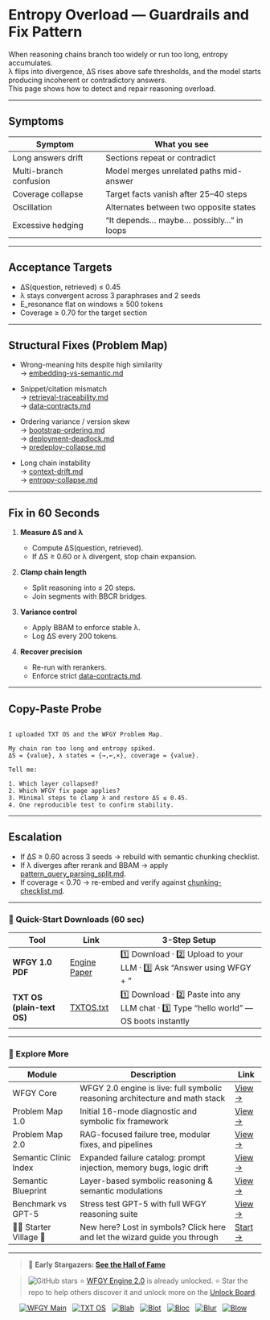 # Entropy Overload — Guardrails and Fix Pattern

When reasoning chains branch too widely or run too long, entropy accumulates.  
λ flips into divergence, ΔS rises above safe thresholds, and the model starts producing incoherent or contradictory answers.  
This page shows how to detect and repair reasoning overload.

---

## Symptoms

| Symptom | What you see |
|---------|--------------|
| Long answers drift | Sections repeat or contradict |
| Multi-branch confusion | Model merges unrelated paths mid-answer |
| Coverage collapse | Target facts vanish after 25–40 steps |
| Oscillation | Alternates between two opposite states |
| Excessive hedging | “It depends… maybe… possibly…” in loops |

---

## Acceptance Targets

- ΔS(question, retrieved) ≤ 0.45  
- λ stays convergent across 3 paraphrases and 2 seeds  
- E_resonance flat on windows ≥ 500 tokens  
- Coverage ≥ 0.70 for the target section  

---

## Structural Fixes (Problem Map)

- Wrong-meaning hits despite high similarity  
  → [embedding-vs-semantic.md](https://github.com/onestardao/WFGY/blob/main/ProblemMap/embedding-vs-semantic.md)

- Snippet/citation mismatch  
  → [retrieval-traceability.md](https://github.com/onestardao/WFGY/blob/main/ProblemMap/retrieval-traceability.md)  
  → [data-contracts.md](https://github.com/onestardao/WFGY/blob/main/ProblemMap/data-contracts.md)

- Ordering variance / version skew  
  → [bootstrap-ordering.md](https://github.com/onestardao/WFGY/blob/main/ProblemMap/bootstrap-ordering.md)  
  → [deployment-deadlock.md](https://github.com/onestardao/WFGY/blob/main/ProblemMap/deployment-deadlock.md)  
  → [predeploy-collapse.md](https://github.com/onestardao/WFGY/blob/main/ProblemMap/predeploy-collapse.md)

- Long chain instability  
  → [context-drift.md](https://github.com/onestardao/WFGY/blob/main/ProblemMap/context-drift.md)  
  → [entropy-collapse.md](https://github.com/onestardao/WFGY/blob/main/ProblemMap/entropy-collapse.md)

---

## Fix in 60 Seconds

1. **Measure ΔS and λ**  
   - Compute ΔS(question, retrieved).  
   - If ΔS ≥ 0.60 or λ divergent, stop chain expansion.

2. **Clamp chain length**  
   - Split reasoning into ≤ 20 steps.  
   - Join segments with BBCR bridges.

3. **Variance control**  
   - Apply BBAM to enforce stable λ.  
   - Log ΔS every 200 tokens.

4. **Recover precision**  
   - Re-run with rerankers.  
   - Enforce strict [data-contracts.md](https://github.com/onestardao/WFGY/blob/main/ProblemMap/data-contracts.md).

---

## Copy-Paste Probe

```

I uploaded TXT OS and the WFGY Problem Map.

My chain ran too long and entropy spiked.
ΔS = {value}, λ states = {→,←,×}, coverage = {value}.

Tell me:

1. Which layer collapsed?
2. Which WFGY fix page applies?
3. Minimal steps to clamp λ and restore ΔS ≤ 0.45.
4. One reproducible test to confirm stability.

```

---

## Escalation

- If ΔS ≥ 0.60 across 3 seeds → rebuild with semantic chunking checklist.  
- If λ diverges after rerank and BBAM → apply [pattern_query_parsing_split.md](https://github.com/onestardao/WFGY/blob/main/ProblemMap/patterns/pattern_query_parsing_split.md).  
- If coverage < 0.70 → re-embed and verify against [chunking-checklist.md](https://github.com/onestardao/WFGY/blob/main/ProblemMap/chunking-checklist.md).

---

### 🔗 Quick-Start Downloads (60 sec)

| Tool | Link | 3-Step Setup |
|------|------|--------------|
| **WFGY 1.0 PDF** | [Engine Paper](https://github.com/onestardao/WFGY/blob/main/I_am_not_lizardman/WFGY_All_Principles_Return_to_One_v1.0_PSBigBig_Public.pdf) | 1️⃣ Download · 2️⃣ Upload to your LLM · 3️⃣ Ask “Answer using WFGY + <your question>” |
| **TXT OS (plain-text OS)** | [TXTOS.txt](https://github.com/onestardao/WFGY/blob/main/OS/TXTOS.txt) | 1️⃣ Download · 2️⃣ Paste into any LLM chat · 3️⃣ Type “hello world” — OS boots instantly |

---

### 🧭 Explore More

| Module                | Description                                              | Link     |
|-----------------------|----------------------------------------------------------|----------|
| WFGY Core             | WFGY 2.0 engine is live: full symbolic reasoning architecture and math stack | [View →](https://github.com/onestardao/WFGY/tree/main/core/README.md) |
| Problem Map 1.0       | Initial 16-mode diagnostic and symbolic fix framework    | [View →](https://github.com/onestardao/WFGY/tree/main/ProblemMap/README.md) |
| Problem Map 2.0       | RAG-focused failure tree, modular fixes, and pipelines   | [View →](https://github.com/onestardao/WFGY/blob/main/ProblemMap/rag-architecture-and-recovery.md) |
| Semantic Clinic Index | Expanded failure catalog: prompt injection, memory bugs, logic drift | [View →](https://github.com/onestardao/WFGY/blob/main/ProblemMap/SemanticClinicIndex.md) |
| Semantic Blueprint    | Layer-based symbolic reasoning & semantic modulations   | [View →](https://github.com/onestardao/WFGY/tree/main/SemanticBlueprint/README.md) |
| Benchmark vs GPT-5    | Stress test GPT-5 with full WFGY reasoning suite         | [View →](https://github.com/onestardao/WFGY/tree/main/benchmarks/benchmark-vs-gpt5/README.md) |
| 🧙‍♂️ Starter Village 🏡 | New here? Lost in symbols? Click here and let the wizard guide you through | [Start →](https://github.com/onestardao/WFGY/blob/main/StarterVillage/README.md) |

---

> 👑 **Early Stargazers: [See the Hall of Fame](https://github.com/onestardao/WFGY/tree/main/stargazers)**

> <img src="https://img.shields.io/github/stars/onestardao/WFGY?style=social" alt="GitHub stars"> ⭐ [WFGY Engine 2.0](https://github.com/onestardao/WFGY/blob/main/core/README.md) is already unlocked. ⭐ Star the repo to help others discover it and unlock more on the [Unlock Board](https://github.com/onestardao/WFGY/blob/main/STAR_UNLOCKS.md).

<div align="center">

[![WFGY Main](https://img.shields.io/badge/WFGY-Main-red?style=flat-square)](https://github.com/onestardao/WFGY)
&nbsp;
[![TXT OS](https://img.shields.io/badge/TXT%20OS-Reasoning%20OS-orange?style=flat-square)](https://github.com/onestardao/WFGY/tree/main/OS)
&nbsp;
[![Blah](https://img.shields.io/badge/Blah-Semantic%20Embed-yellow?style=flat-square)](https://github.com/onestardao/WFGY/tree/main/OS/BlahBlahBlah)
&nbsp;
[![Blot](https://img.shields.io/badge/Blot-Persona%20Core-green?style=flat-square)](https://github.com/onestardao/WFGY/tree/main/OS/BlotBlotBlot)
&nbsp;
[![Bloc](https://img.shields.io/badge/Bloc-Reasoning%20Compiler-blue?style=flat-square)](https://github.com/onestardao/WFGY/tree/main/OS/BlocBlocBloc)
&nbsp;
[![Blur](https://img.shields.io/badge/Blur-Text2Image%20Engine-navy?style=flat-square)](https://github.com/onestardao/WFGY/tree/main/OS/BlurBlurBlur)
&nbsp;
[![Blow](https://img.shields.io/badge/Blow-Game%20Logic-purple?style=flat-square)](https://github.com/onestardao/WFGY/tree/main/OS/BlowBlowBlow)
&nbsp;

</div>
